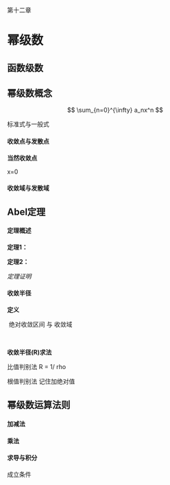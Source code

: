 第十二章

# 幂级数



## 函数级数



## 幂级数概念

$$
\sum_{n=0}^{\infty} a_nx^n
$$

标准式与一般式



#### 收敛点与发散点





**当然收敛点**

x=0



#### 收敛域与发散域





## Abel定理

#### 定理概述

**定理1：**

**定理2：**



*定理证明*



#### 收敛半径

**定义**

​	绝对收敛区间 与 收敛域

​	

**收敛半径(R)求法**

比值判别法 R = 1/ rho

根值判别法 记住加绝对值



## 幂级数运算法则

#### 加减法





#### 乘法





#### 求导与积分

成立条件





